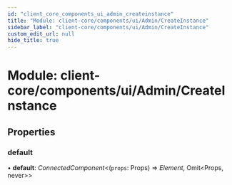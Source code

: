 ```yaml
---
id: "client_core_components_ui_admin_createinstance"
title: "Module: client-core/components/ui/Admin/CreateInstance"
sidebar_label: "client-core/components/ui/Admin/CreateInstance"
custom_edit_url: null
hide_title: true
---
```


# Module: client-core/components/ui/Admin/CreateInstance

## Properties

### default

• **default**: *ConnectedComponent*<(`props`: Props) => *Element*, Omit<Props, never\>\>
